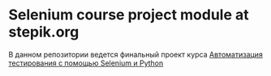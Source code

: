 <h1>Selenium course project module at stepik.org</h1>
<p>В данном репозитории ведется финальный проект курса <a href='https://stepik.org/course/575/syllabus'> Автоматизация тестирования с помощью Selenium и Python </a>
